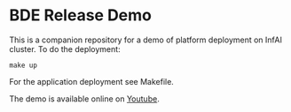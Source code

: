 # BDE Release Demo

This is a companion repository for a demo of platform deployment on InfAI cluster. To do the deployment:
```
make up
```

For the application deployment see Makefile.

The demo is available online on [Youtube](https://www.youtube.com/watch?v=5T0OJ0Fi0OY).
